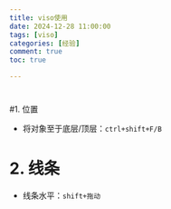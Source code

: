```yaml
---
title: viso使用
date: 2024-12-28 11:00:00
tags: [viso]
categories: [经验]
comment: true
toc: true

---
```


#

<!--more-->

#1. 位置

- 将对象至于底层/顶层：`ctrl+shift+F/B`

# 2. 线条

- 线条水平：`shift+拖动`